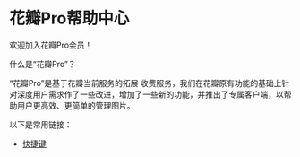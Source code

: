 # 花瓣Pro帮助中心

欢迎加入花瓣Pro会员！

什么是“花瓣Pro”？

“花瓣Pro”是基于花瓣当前服务的拓展 收费服务，我们在花瓣原有功能的基础上针对深度用户需求作了一些改进，增加了一些新的功能，并推出了专属客户端，以帮助用户更高效、更简单的管理图片。

以下是常用链接：

* [快捷键](shortcuts.md)